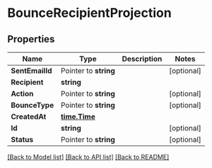 # BounceRecipientProjection

## Properties

Name | Type | Description | Notes
------------ | ------------- | ------------- | -------------
**SentEmailId** | Pointer to **string** |  | [optional] 
**Recipient** | **string** |  | 
**Action** | Pointer to **string** |  | [optional] 
**BounceType** | Pointer to **string** |  | [optional] 
**CreatedAt** | [**time.Time**](time.Time) |  | 
**Id** | **string** |  | [optional] 
**Status** | Pointer to **string** |  | [optional] 

[[Back to Model list]](../README#documentation-for-models) [[Back to API list]](../README#documentation-for-api-endpoints) [[Back to README]](../README)



